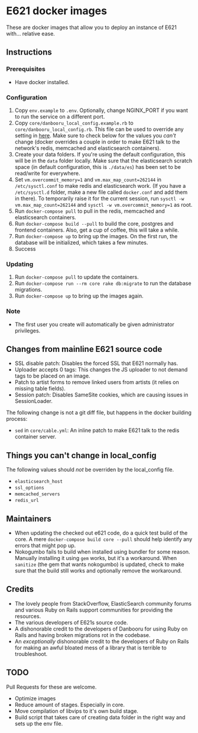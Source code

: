 # E621 docker images

These are docker images that allow you to deploy an instance of E621 with... relative ease.

## Instructions

### Prerequisites

- Have docker installed.

### Configuration

1. Copy `env.example` to `.env`. Optionally, change NGINX_PORT if you want to run the service on a different port.
2. Copy `core/danbooru_local_config.example.rb` to `core/danbooru_local_config.rb`. This file can be used to override any setting in [here](https://github.com/zwagoth/e621ng/blob/master/config/danbooru_default_config.rb). Make sure to check below for the values you _can't_ change (docker overrides a couple in order to make E621 talk to the network's redis, memcached and elasticsearch containers).
3. Create your data folders. If you're using the default configuration, this will be in the `data` folder locally. Make sure that the elasticsearch scratch space (in default configuration, this is `./data/es`) has been set to be read/write for everywhere.
4. Set `vm.overcommit_memory=1` and `vm.max_map_count=262144` in `/etc/sysctl.conf` to make redis and elasticsearch work. (If you have a `/etc/sysctl.d` folder, make a new file called `docker.conf` and add them in there). To temporarily raise it for the current session, run `sysctl -w vm.max_map_count=262144` and `sysctl -w vm.overcommit_memory=1` as root.
5. Run `docker-compose pull` to pull in the redis, memcached and elasticsearch containers.
6. Run `docker-compose build --pull` to build the core, postgres and frontend containers. Also, get a cup of coffee, this will take a while.
7. Run `docker-compose up` to bring up the images. On the first run, the database will be initialized, which takes a few minutes.
8. Success

### Updating

1. Run `docker-compose pull` to update the containers.
2. Run `docker-compose run --rm core rake db:migrate` to run the database migrations.
3. Run `docker-compose up` to bring up the images again.

### Note

* The first user you create will automatically be given administrator privileges.

## Changes from mainline E621 source code

* SSL disable patch: Disables the forced SSL that E621 normally has.
* Uploader accepts 0 tags: This changes the JS uploader to not demand tags to be placed on an image.
* Patch to artist forms to remove linked users from artists (it relies on missing table fields).
* Session patch: Disables SameSite cookies, which are causing issues in SessionLoader.

The following change is not a git diff file, but happens in the docker building process:

* `sed` in `core/cable.yml`: An inline patch to make E621 talk to the redis container server.

## Things you can't change in local_config

The following values should _not_ be overriden by the local_config file.

* `elasticsearch_host`
* `ssl_options`
* `memcached_servers`
* `redis_url`

## Maintainers

* When updating the checked out e621 code, do a quick test build of the core. A mere `docker-compose build core --pull` should help identify any errors that might pop up.
* Nokogumbo fails to build when installed using bundler for some reason. Manually installing it using `gem` works, but it's a workaround. When `sanitize` (the gem that wants nokogumbo) is updated, check to make sure that the build still works and optionally remove the workaround.

## Credits

* The lovely people from StackOverflow, ElasticSearch community forums and various Ruby on Rails support communities for providing the resources.
* The various developers of E621s source code.
* A dishonorable credit to the developers of Danbooru for using Ruby on Rails and having broken migrations rot in the codebase.
* An _exceptionally_ dishonorable credit to the developers of Ruby on Rails for making an awful bloated mess of a library that is terrible to troubleshoot.

## TODO

Pull Requests for these are welcome.

* Optimize images
* Reduce amount of stages. Especially in core.
* Move compilation of libvips to it's own build stage.
* Build script that takes care of creating data folder in the right way and sets up the env file.

